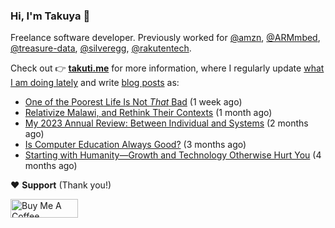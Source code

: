 ### Hi, I'm Takuya 👋

Freelance software developer. Previously worked for [@amzn](https://github.com/amzn), [@ARMmbed](https://github.com/ARMmbed), [@treasure-data](https://github.com/treasure-data), [@silveregg](https://github.com/silveregg), [@rakutentech](https://github.com/rakutentech).

Check out 👉 **[takuti.me](https://takuti.me/)** for more information, where I regularly update [what I am doing lately](https://takuti.me/now/) and write [blog posts](https://takuti.me/note/) as:


- [One of the Poorest Life Is Not *That* Bad](https://takuti.me/note/malawian-personal-finance/) (1 week ago)
- [Relativize Malawi, and Rethink Their Contexts](https://takuti.me/note/relativize-and-contextualize/) (1 month ago)
- [My 2023 Annual Review: Between Individual and Systems](https://takuti.me/note/annual-review-2023/) (2 months ago)
- [Is Computer Education Always Good?](https://takuti.me/note/computer-education-in-malawi/) (3 months ago)
- [Starting with Humanity—Growth and Technology Otherwise Hurt You](https://takuti.me/note/playing-in-malawi/) (4 months ago)

❤️ **Support** (Thank you!)

<a href="https://www.buymeacoffee.com/takuti" target="_blank"><img src="https://cdn.buymeacoffee.com/buttons/v2/default-yellow.png" alt="Buy Me A Coffee" style="height: 30px !important;width: 108px !important;" ></a>

